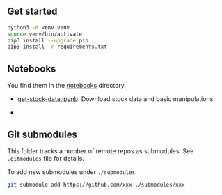 

## Get started

```sh
python3 -m venv venv
source venv/bin/activate
pip3 install --upgrade pip
pip3 install -r requirements.txt
```


## Notebooks

You find them in the [notebooks](notebooks) directory. 

- [get-stock-data.ipynb](notebooks/get-stock-data.ipynb). Download stock data and basic manipulations.

- 




## Git submodules

This folder tracks a number of remote repos as submodules. See `.gitmodules` file for details. 

To add new submodules under `./submodules`:
```sh
git submodule add https://github.com/xxx ./submodules/xxx
```


